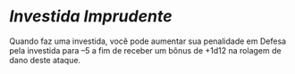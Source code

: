 # *Investida Imprudente*

Quando faz uma investida, você pode aumentar sua penalidade em Defesa pela investida para –5 a fim de receber um bônus de +1d12 na rolagem de dano deste ataque.
